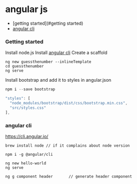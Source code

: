 # angular js

* [getting started](#getting started)
* [angular cli](#angular-cli)

### Getting started

Install node.js
Install [angular cli](#angular-cli)
Create a scaffold

```
ng new guessthenumber --inlineTemplate
cd guessthenumber
ng serve
```

Install bootstrap and add it to styles in angular.json

```javascript
npm i --save bootstrap

"styles": [
  "node_modules/bootstrap/dist/css/bootstrap.min.css",
  "src/styles.css"
],

```



### angular cli

https://cli.angular.io/

```
brew install node // if it complains about node version
```

```
npm i -g @angular/cli

ng new hello-world
ng serve

ng g component header       // generate header component
```    
